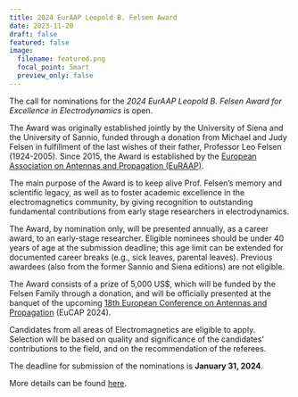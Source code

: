 ```yaml
---
title: 2024 EurAAP Leopold B. Felsen Award
date: 2023-11-20
draft: false
featured: false
image:
  filename: featured.png
  focal_point: Smart
  preview_only: false
---
```

The call for nominations for the *2024 EurAAP Leopold B. Felsen Award for Excellence in Electrodynamics* is open.

The Award was originally established jointly by the University of Siena and the University of Sannio, funded through a donation from Michael and Judy Felsen in fulfillment of the last wishes of their father, Professor Leo Felsen (1924-2005). Since 2015, the Award is established by the [European Association on Antennas and Propagation (EuRAAP)](https://www.euraap.org).

The main purpose of the Award is to keep alive Prof. Felsen’s memory and scientific legacy, 
as well as to foster academic excellence in the electromagnetics community, 
by giving recognition to outstanding fundamental contributions from early stage researchers in electrodynamics.

The Award, by nomination only, will be presented annually, as a career award, to an early-stage researcher. Eligible nominees should be under 40 years of age at the submission deadline; this age limit can be extended for documented career breaks (e.g., sick leaves, parental leaves). Previous awardees (also from the former Sannio and Siena editions) are not eligible.

The Award consists of a prize of 5,000 US$, which will be funded by the Felsen Family through a donation, 
and will be officially presented at the banquet of the upcoming 
[18th European Conference on Antennas and Propagation](http://www.eucap2024.org) (EuCAP 2024). 

Candidates from all areas of Electromagnetics are eligible to apply. 
Selection will be based on quality and significance of the candidates' contributions to the field, and on the 
recommendation of the referees.

The deadline for submission of the nominations is **January 31, 2024**.

More details can be found [here](https://www.eucap2024.org/leopold-felsen-award).
